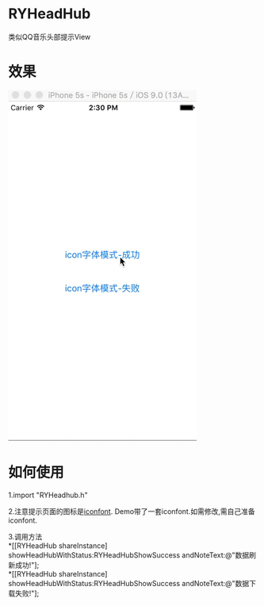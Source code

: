 # RYHeadHub
类似QQ音乐头部提示View

# 效果
![RYHeadHub](https://github.com/Resory/Images/blob/master/RYHeadHub.gif)

# 如何使用

1.import "RYHeadhub.h" <br>

2.注意提示页面的图标是[iconfont](http://ued.taobao.org/blog/2013/09/icon-font-in-ios/). Demo带了一套iconfont.如需修改,需自己准备iconfont.<br>
  
3.调用方法<br>
  *[[RYHeadHub shareInstance] showHeadHubWithStatus:RYHeadHubShowSuccess andNoteText:@"数据刷新成功!"];<br>
  *[[RYHeadHub shareInstance] showHeadHubWithStatus:RYHeadHubShowSuccess andNoteText:@"数据下载失败!"];
